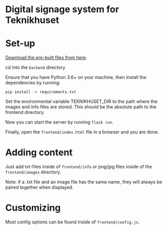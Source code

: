 # Digital signage system for Teknikhuset

# Set-up
[Download the pre-built files from here](https://github.com/adelhult/digital-signage-teknikhuset/releases/tag/v0.1).

cd into the `backend` directory

Ensure that you have Python 3.6+ on your machine, then install the dependencies by running:

`pip install -r requirements.txt`

Set the environmental variable TEKNIKHUSET_DIR to the path where the images and info files are stored. This should be the absolute path to the frontend directory.

Now you can start the server by running `flask run`.

Finally, open the `frontend/index.html` file in a browser and you are done.


# Adding content

Just add txt-files inside of `frontend/info` or png/jpg files inside of the `frontend/images` directory.

Note: if a .txt file and an image file has the same name, they will always be paired together when displayed.


# Customizing
Most config options can be found inside of `frontend/config.js`.

